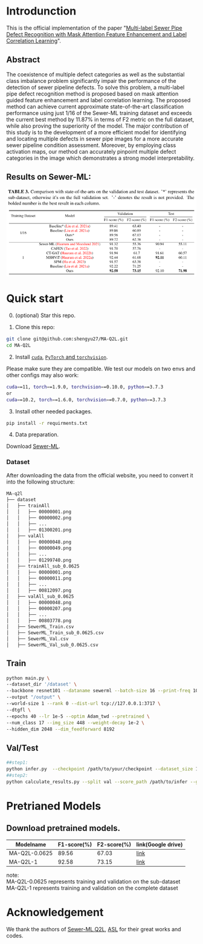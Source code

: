 
# Introdunction
This is the official implementation of the paper "[Multi-label Sewer Pipe Defect Recognition with Mask Attention Feature Enhancement and Label Correlation Learning](http://arxiv.org/abs/2408.00489)".
## Abstract

The coexistence of multiple defect categories as well as the substantial class imbalance problem significantly impair the performance of the detection of sewer pipeline defects. To solve this problem, a multi-label pipe defect recognition method is proposed based on mask attention guided feature enhancement and label correlation learning. The proposed method can achieve current approximate state-of-the-art classification performance using just 1/16 of the Sewer-ML training dataset and exceeds the current best method by 11.87\% in terms of F2 metric on the full dataset, while also proving the superiority of the model. The major contribution of this study is to the development of a more efficient model for identifying and locating multiple defects in sewer pipe images for a more accurate sewer pipeline condition assessment. Moreover, by employing class activation maps, our method can accurately pinpoint multiple defect categories in the image which demonstrates a strong model interpretability.

## Results on Sewer-ML:
![fig](images/Table3.png)


# Quick start
0. (optional) Star this repo. 

1. Clone this repo:
```sh
git clone git@github.com:shengyu27/MA-Q2L.git
cd MA-Q2L
```

2. Install [```cuda```](https://developer.nvidia.com/cuda-downloads), [```PyTorch``` and ```torchvision```](https://pytorch.org/).

Please make sure they are compatible.
We test our models on two envs and other configs may also work:
```sh
cuda==11, torch==1.9.0, torchvision==0.10.0, python==3.7.3
or
cuda==10.2, torch==1.6.0, torchvision==0.7.0, python==3.7.3
```

3. Install other needed packages.
```sh
pip install -r requirments.txt
```

4. Data preparation.

Download [Sewer-ML](http://vap.aau.dk/sewer-ml).
### Dataset

After downloading the data from the official website, you need to convert it into the following structure:
```
MA-q2l
├── dataset
│   ├── trainAll
│   │   ├── 00000001.png
│   │   ├── 00000002.png
│   │   ├── ...
│   │   ├── 01300201.png
│   ├── valAll
│   │   ├── 00000048.png
│   │   ├── 00000049.png
│   │   ├── ...
│   │   ├── 01299740.png
│   ├── trainAll_sub_0.0625
│   │   ├── 00000001.png
│   │   ├── 00000011.png
│   │   ├── ...
│   │   ├── 00812097.png
│   ├── valAll_sub_0.0625
│   │   ├── 00000048.png
│   │   ├── 00000207.png
│   │   ├── ...
│   │   ├── 00803778.png
│   ├── SewerML_Train.csv
│   ├── SewerML_Train_sub_0.0625.csv
│   ├── SewerML_Val.csv
│   ├── SewerML_Val_sub_0.0625.csv
```
## Train
```sh
python main.py \
--dataset_dir '/dataset' \
--backbone resnet101 --dataname sewerml --batch-size 16 --print-freq 100 \
--output "/output" \
--world-size 1 --rank 0 --dist-url tcp://127.0.0.1:3717 \
--dtgfl \
--epochs 40 --lr 1e-5 --optim Adam_twd --pretrained \
--num_class 17 --img_size 448 --weight-decay 1e-2 \
--hidden_dim 2048 --dim_feedforward 8192 

```

## Val/Test
```sh
##step1:
python infer.py  --checkpoint /path/to/your/checkpoint --dataset_size 1 --dataset_dir /dataset --output /dir/to/ouput
##step2:
python calculate_results.py --split val --score_path /path/to/infer --gt_path /path/to/datset --val_csv_name name
```

# Pretrianed Models
## Download pretrained models.
| Modelname     | F1-score(%) | F2-score(%) | link(Google drive) | 
|---------------|-------------|-------------|------------| 
| MA-Q2L-0.0625 | 89.56       | 67.03       | [link](https://drive.google.com/file/d/1ngPdoqRUhFajnQY3iMyBJDWWN9kPL9Fo/view?usp=drive_link)     |
| MA-Q2L-1      | 92.58       | 73.15       | [link](https://drive.google.com/file/d/1m9fR1XLqUFATIs14bA9gXwcEsAp03KB6/view?usp=drive_link)     |


note: \
MA-Q2L-0.0625 represents training and validation on the sub-dataset  \
MA-Q2L-1 represents training and validation on the complete dataset






# Acknowledgement
We thank the authors of [Sewer-ML](https://vap.aau.dk/sewer-ml/),[Q2L](https://github.com/SlongLiu/query2labels), [ASL](https://github.com/Alibaba-MIIL/ASL) for their great works and codes.
